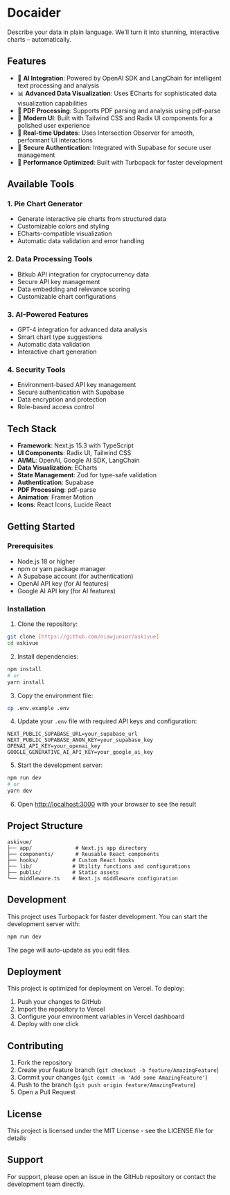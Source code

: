 # Docaider

Describe your data in plain language. We’ll turn it into stunning, interactive charts – automatically.

## Features

- 🤖 **AI Integration**: Powered by OpenAI SDK and LangChain for intelligent text processing and analysis
- 📊 **Advanced Data Visualization**: Uses ECharts for sophisticated data visualization capabilities
- 📄 **PDF Processing**: Supports PDF parsing and analysis using pdf-parse
- 🎨 **Modern UI**: Built with Tailwind CSS and Radix UI components for a polished user experience
- 🔄 **Real-time Updates**: Uses Intersection Observer for smooth, performant UI interactions
- 🔐 **Secure Authentication**: Integrated with Supabase for secure user management
- 🚀 **Performance Optimized**: Built with Turbopack for faster development

## Available Tools

### 1. Pie Chart Generator

- Generate interactive pie charts from structured data
- Customizable colors and styling
- ECharts-compatible visualization
- Automatic data validation and error handling

### 2. Data Processing Tools

- Bitkub API integration for cryptocurrency data
- Secure API key management
- Data embedding and relevance scoring
- Customizable chart configurations

### 3. AI-Powered Features

- GPT-4 integration for advanced data analysis
- Smart chart type suggestions
- Automatic data validation
- Interactive chart generation

### 4. Security Tools

- Environment-based API key management
- Secure authentication with Supabase
- Data encryption and protection
- Role-based access control

## Tech Stack

- **Framework**: Next.js 15.3 with TypeScript
- **UI Components**: Radix UI, Tailwind CSS
- **AI/ML**: OpenAI, Google AI SDK, LangChain
- **Data Visualization**: ECharts
- **State Management**: Zod for type-safe validation
- **Authentication**: Supabase
- **PDF Processing**: pdf-parse
- **Animation**: Framer Motion
- **Icons**: React Icons, Lucide React

## Getting Started

### Prerequisites

- Node.js 18 or higher
- npm or yarn package manager
- A Supabase account (for authentication)
- OpenAI API key (for AI features)
- Google AI API key (for AI features)

### Installation

1. Clone the repository:

```bash
git clone [https://github.com/niawjunior/askivue]
cd askivue
```

2. Install dependencies:

```bash
npm install
# or
yarn install
```

3. Copy the environment file:

```bash
cp .env.example .env
```

4. Update your `.env` file with required API keys and configuration:

```env
NEXT_PUBLIC_SUPABASE_URL=your_supabase_url
NEXT_PUBLIC_SUPABASE_ANON_KEY=your_supabase_key
OPENAI_API_KEY=your_openai_key
GOOGLE_GENERATIVE_AI_API_KEY=your_google_ai_key
```

5. Start the development server:

```bash
npm run dev
# or
yarn dev
```

6. Open [http://localhost:3000](http://localhost:3000) with your browser to see the result

## Project Structure

```
askivue/
├── app/              # Next.js app directory
├── components/       # Reusable React components
├── hooks/           # Custom React hooks
├── lib/             # Utility functions and configurations
├── public/          # Static assets
└── middleware.ts    # Next.js middleware configuration
```

## Development

This project uses Turbopack for faster development. You can start the development server with:

```bash
npm run dev
```

The page will auto-update as you edit files.

## Deployment

This project is optimized for deployment on Vercel. To deploy:

1. Push your changes to GitHub
2. Import the repository to Vercel
3. Configure your environment variables in Vercel dashboard
4. Deploy with one click

## Contributing

1. Fork the repository
2. Create your feature branch (`git checkout -b feature/AmazingFeature`)
3. Commit your changes (`git commit -m 'Add some AmazingFeature'`)
4. Push to the branch (`git push origin feature/AmazingFeature`)
5. Open a Pull Request

## License

This project is licensed under the MIT License - see the LICENSE file for details

## Support

For support, please open an issue in the GitHub repository or contact the development team directly.
